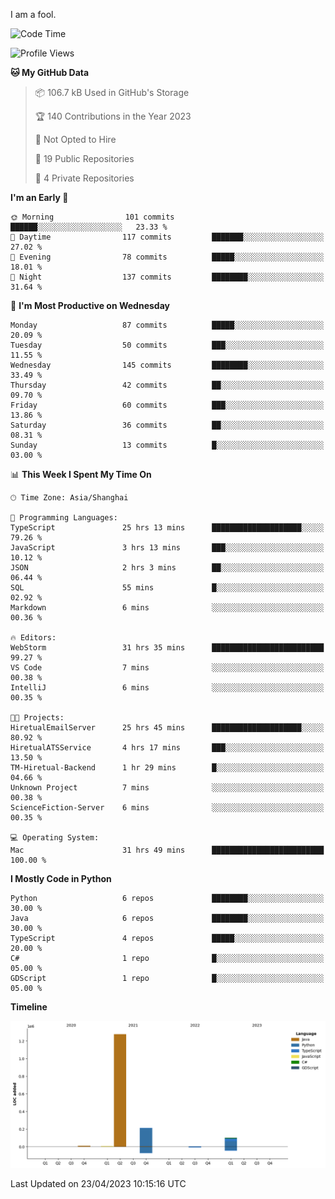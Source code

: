 I am a fool.

<!--START_SECTION:waka-->
![Code Time](http://img.shields.io/badge/Code%20Time-345%20hrs%2021%20mins-blue)

![Profile Views](http://img.shields.io/badge/Profile%20Views-6-blue)

**🐱 My GitHub Data** 

> 📦 106.7 kB Used in GitHub's Storage 
 > 
> 🏆 140 Contributions in the Year 2023
 > 
> 🚫 Not Opted to Hire
 > 
> 📜 19 Public Repositories 
 > 
> 🔑 4 Private Repositories 
 > 
**I'm an Early 🐤** 

```text
🌞 Morning                101 commits         ██████░░░░░░░░░░░░░░░░░░░   23.33 % 
🌆 Daytime                117 commits         ███████░░░░░░░░░░░░░░░░░░   27.02 % 
🌃 Evening                78 commits          █████░░░░░░░░░░░░░░░░░░░░   18.01 % 
🌙 Night                  137 commits         ████████░░░░░░░░░░░░░░░░░   31.64 % 
```
📅 **I'm Most Productive on Wednesday** 

```text
Monday                   87 commits          █████░░░░░░░░░░░░░░░░░░░░   20.09 % 
Tuesday                  50 commits          ███░░░░░░░░░░░░░░░░░░░░░░   11.55 % 
Wednesday                145 commits         ████████░░░░░░░░░░░░░░░░░   33.49 % 
Thursday                 42 commits          ██░░░░░░░░░░░░░░░░░░░░░░░   09.70 % 
Friday                   60 commits          ███░░░░░░░░░░░░░░░░░░░░░░   13.86 % 
Saturday                 36 commits          ██░░░░░░░░░░░░░░░░░░░░░░░   08.31 % 
Sunday                   13 commits          █░░░░░░░░░░░░░░░░░░░░░░░░   03.00 % 
```


📊 **This Week I Spent My Time On** 

```text
🕑︎ Time Zone: Asia/Shanghai

💬 Programming Languages: 
TypeScript               25 hrs 13 mins      ████████████████████░░░░░   79.26 % 
JavaScript               3 hrs 13 mins       ███░░░░░░░░░░░░░░░░░░░░░░   10.12 % 
JSON                     2 hrs 3 mins        ██░░░░░░░░░░░░░░░░░░░░░░░   06.44 % 
SQL                      55 mins             █░░░░░░░░░░░░░░░░░░░░░░░░   02.92 % 
Markdown                 6 mins              ░░░░░░░░░░░░░░░░░░░░░░░░░   00.36 % 

🔥 Editors: 
WebStorm                 31 hrs 35 mins      █████████████████████████   99.27 % 
VS Code                  7 mins              ░░░░░░░░░░░░░░░░░░░░░░░░░   00.38 % 
IntelliJ                 6 mins              ░░░░░░░░░░░░░░░░░░░░░░░░░   00.35 % 

🐱‍💻 Projects: 
HiretualEmailServer      25 hrs 45 mins      ████████████████████░░░░░   80.92 % 
HiretualATSService       4 hrs 17 mins       ███░░░░░░░░░░░░░░░░░░░░░░   13.50 % 
TM-Hiretual-Backend      1 hr 29 mins        █░░░░░░░░░░░░░░░░░░░░░░░░   04.66 % 
Unknown Project          7 mins              ░░░░░░░░░░░░░░░░░░░░░░░░░   00.38 % 
ScienceFiction-Server    6 mins              ░░░░░░░░░░░░░░░░░░░░░░░░░   00.35 % 

💻 Operating System: 
Mac                      31 hrs 49 mins      █████████████████████████   100.00 % 
```

**I Mostly Code in Python** 

```text
Python                   6 repos             ████████░░░░░░░░░░░░░░░░░   30.00 % 
Java                     6 repos             ████████░░░░░░░░░░░░░░░░░   30.00 % 
TypeScript               4 repos             █████░░░░░░░░░░░░░░░░░░░░   20.00 % 
C#                       1 repo              █░░░░░░░░░░░░░░░░░░░░░░░░   05.00 % 
GDScript                 1 repo              █░░░░░░░░░░░░░░░░░░░░░░░░   05.00 % 
```



**Timeline**

![Lines of Code chart](https://raw.githubusercontent.com/VeejaLiu/VeejaLiu/master/assets/bar_graph.png)


 Last Updated on 23/04/2023 10:15:16 UTC
<!--END_SECTION:waka-->
